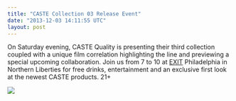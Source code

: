 ```yaml
---
title: "CASTE Collection 03 Release Event"
date: "2013-12-03 14:11:55 UTC"
layout: post
---
```


<p>On Saturday evening, CASTE Quality is presenting their third collection coupled with a unique film correlation highlighting the line and previewing a special upcoming collaboration. Join us from 7 to 10 at <a href="http://www.exitphiladelphia.com">EXIT</a> Philadelphia in Northern Liberties for free drinks, entertainment and an exclusive first look at the newest CASTE products. 21+</p>
<p><img src="http://media.tumblr.com/394fff262bb4f8f756f6198aa0520535/tumblr_inline_mx8i16C4VP1rf4blg.jpg"/></p>
